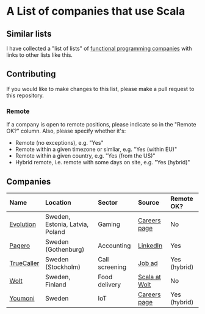# A List of companies that use Scala

## Similar lists

I have collected a "list of lists" of [functional programming companies](https://github.com/chreke/fp-companies) with links to other lists like this.

## Contributing

If you would like to make changes to this list, please make a pull request to this repository.

### Remote

If a company is open to remote positions, please indicate so in the "Remote OK?" column. Also, please specify whether it's:

 - Remote (no exceptions), e.g. "Yes"
 - Remote within a given timezone or simliar, e.g. "Yes (within EU)"
 - Remote within a given country, e.g. "Yes (from the US)"
 - Hybrid remote, i.e. remote with some days on site, e.g. "Yes (hybrid)"

## Companies

| Name | Location | Sector | Source | Remote OK? |
| :--- | :------- | :----- | :----- | :--------- |
[Evolution](https://www.evolution.com/) | Sweden, Estonia, Latvia, Poland | Gaming | [Careers page](https://careers.evolution.com/) | No
[Pagero](https://www.pagero.com/) | Sweden (Gothenburg) | Accounting | [LinkedIn](https://www.linkedin.com/jobs/view/3930611205/) | Yes
[TrueCaller](https://www.truecaller.com/) | Sweden (Stockholm) | Call screening | [Job ad](https://www.truecaller.com/careers/jobs/5403301) | Yes (hybrid)
[Wolt](https://wolt.com/) | Sweden, Finland | Food delivery | [Scala at Wolt](https://careers.wolt.com/en/blog/tech/scala-at-wolt-our-scala-organization-part-i) | No
[Youmoni](https://youmoni.com/) | Sweden | IoT | [Careers page](https://youmoni.com/career) | Yes (hybrid)
